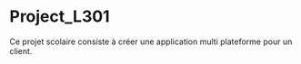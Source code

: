 # Project_L301
Ce projet scolaire consiste à créer une application multi plateforme pour un client.
